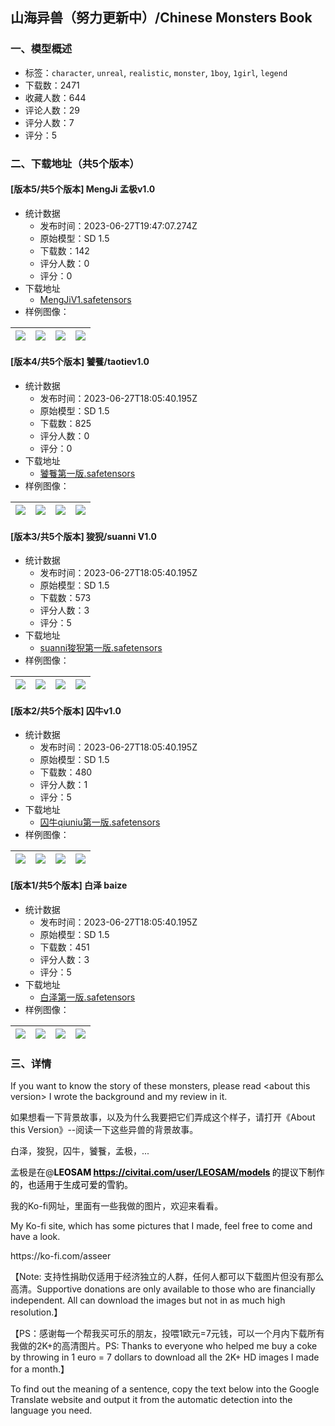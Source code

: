 ## 山海异兽（努力更新中）/Chinese Monsters Book
### 一、模型概述

- 标签：`character`, `unreal`, `realistic`, `monster`, `1boy`, `1girl`, `legend`
- 下载数：2471
- 收藏人数：644
- 评论人数：29
- 评分人数：7
- 评分：5

### 二、下载地址（共5个版本）

#### [版本5/共5个版本] MengJi 孟极v1.0

- 统计数据
  - 发布时间：2023-06-27T19:47:07.274Z
  - 原始模型：SD 1.5
  - 下载数：142
  - 评分人数：0
  - 评分：0
- 下载地址
  - [MengJiV1.safetensors](https://civitai.com/api/download/models/105361)
- 样例图像：

| <img src="https://image.civitai.com/xG1nkqKTMzGDvpLrqFT7WA/6e942038-4037-4415-8d7d-82cecf383a56/width=450/1312029.jpeg" /> | <img src="https://image.civitai.com/xG1nkqKTMzGDvpLrqFT7WA/b771f03b-f88c-4449-8c1d-043628ecfaab/width=450/1311369.jpeg" /> | <img src="https://image.civitai.com/xG1nkqKTMzGDvpLrqFT7WA/8349b867-0dd1-4002-aeb1-7448e6f7732b/width=450/1311265.jpeg" /> | <img src="https://image.civitai.com/xG1nkqKTMzGDvpLrqFT7WA/7b2cbe0c-97d6-4163-b3ac-90b3205b73b4/width=450/1311264.jpeg" /> |
| ---- | ---- | ---- | ---- |

#### [版本4/共5个版本] 饕餮/taotiev1.0

- 统计数据
  - 发布时间：2023-06-27T18:05:40.195Z
  - 原始模型：SD 1.5
  - 下载数：825
  - 评分人数：0
  - 评分：0
- 下载地址
  - [饕餮第一版.safetensors](https://civitai.com/api/download/models/56260)
- 样例图像：

| <img src="https://image.civitai.com/xG1nkqKTMzGDvpLrqFT7WA/a6dfdab5-78a6-43c6-6793-15b86a5cdb00/width=450/610009.jpeg" /> | <img src="https://image.civitai.com/xG1nkqKTMzGDvpLrqFT7WA/bc88be0a-df1d-426a-a8bb-0af41cd95200/width=450/610124.jpeg" /> | <img src="https://image.civitai.com/xG1nkqKTMzGDvpLrqFT7WA/a8665d41-03dd-4062-8b93-7f89dbd5f200/width=450/609904.jpeg" /> | <img src="https://image.civitai.com/xG1nkqKTMzGDvpLrqFT7WA/fa3869b8-937f-43bb-3182-879477c7ee00/width=450/609892.jpeg" /> |
| ---- | ---- | ---- | ---- |

#### [版本3/共5个版本] 狻猊/suanni V1.0

- 统计数据
  - 发布时间：2023-06-27T18:05:40.195Z
  - 原始模型：SD 1.5
  - 下载数：573
  - 评分人数：3
  - 评分：5
- 下载地址
  - [suanni狻猊第一版.safetensors](https://civitai.com/api/download/models/32547)
- 样例图像：

| <img src="https://image.civitai.com/xG1nkqKTMzGDvpLrqFT7WA/b5a0d52d-b3a5-4d38-bfbb-8343ca733a00/width=450/370985.jpeg" /> | <img src="https://image.civitai.com/xG1nkqKTMzGDvpLrqFT7WA/bd6cb910-ef0c-4da3-d5d6-549e685b8200/width=450/370984.jpeg" /> | <img src="https://image.civitai.com/xG1nkqKTMzGDvpLrqFT7WA/6d982a8c-0553-4d57-18ec-64e1d3547700/width=450/370983.jpeg" /> | <img src="https://image.civitai.com/xG1nkqKTMzGDvpLrqFT7WA/4f047358-8b6a-4a1f-fe7d-7aac94a59400/width=450/370982.jpeg" /> |
| ---- | ---- | ---- | ---- |

#### [版本2/共5个版本] 囚牛v1.0

- 统计数据
  - 发布时间：2023-06-27T18:05:40.195Z
  - 原始模型：SD 1.5
  - 下载数：480
  - 评分人数：1
  - 评分：5
- 下载地址
  - [囚牛qiuniu第一版.safetensors](https://civitai.com/api/download/models/46928)
- 样例图像：

| <img src="https://image.civitai.com/xG1nkqKTMzGDvpLrqFT7WA/1ebc902f-80c0-4de8-f746-66d2590ca700/width=450/509773.jpeg" /> | <img src="https://image.civitai.com/xG1nkqKTMzGDvpLrqFT7WA/df67f860-0112-40d7-4134-42672bbc6600/width=450/509777.jpeg" /> | <img src="https://image.civitai.com/xG1nkqKTMzGDvpLrqFT7WA/616cce16-5dd6-4dfd-0f86-0ef0751fb300/width=450/509775.jpeg" /> | <img src="https://image.civitai.com/xG1nkqKTMzGDvpLrqFT7WA/65499c72-1199-4987-899b-58bc7f3fcc00/width=450/509774.jpeg" /> |
| ---- | ---- | ---- | ---- |

#### [版本1/共5个版本] 白泽 baize

- 统计数据
  - 发布时间：2023-06-27T18:05:40.195Z
  - 原始模型：SD 1.5
  - 下载数：451
  - 评分人数：3
  - 评分：5
- 下载地址
  - [白泽第一版.safetensors](https://civitai.com/api/download/models/30909)
- 样例图像：

| <img src="https://image.civitai.com/xG1nkqKTMzGDvpLrqFT7WA/4c5a277d-5e95-443c-3784-a03fe7c76a00/width=450/351504.jpeg" /> | <img src="https://image.civitai.com/xG1nkqKTMzGDvpLrqFT7WA/4bf88981-d175-4774-5737-c05269c53400/width=450/351508.jpeg" /> | <img src="https://image.civitai.com/xG1nkqKTMzGDvpLrqFT7WA/ef621dc5-4321-4f23-e53b-c38ee757c800/width=450/351507.jpeg" /> | <img src="https://image.civitai.com/xG1nkqKTMzGDvpLrqFT7WA/d175959a-eca8-4cdd-e7e6-217818f40800/width=450/351506.jpeg" /> |
| ---- | ---- | ---- | ---- |


### 三、详情
<p>If you want to know the story of these monsters, please read &lt;about this version&gt; I wrote the background and my review in it.</p><p>如果想看一下背景故事，以及为什么我要把它们弄成这个样子，请打开《About this Version》--阅读一下这些异兽的背景故事。</p><p></p><p>白泽，狻猊，囚牛，饕餮，孟极，...</p><p></p><p>孟极是在@<strong><span style="color:rgb(0, 0, 0)">LEOSAM </span></strong><a target="_blank" rel="ugc" href="https://civitai.com/user/LEOSAM/models"><strong><span style="color:rgb(0, 0, 0)">https://civitai.com/user/LEOSAM/models</span></strong></a><strong><span style="color:rgb(0, 0, 0)"> </span></strong><span style="color:rgb(0, 0, 0)">的提议下制作的，也适用于生成可爱的雪豹。</span></p><p></p><p></p><p>我的Ko-fi网址，里面有一些我做的图片，欢迎来看看。</p><p>My Ko-fi site, which has some pictures that I made, feel free to come and have a look.</p><p>https://ko-fi.com/asseer</p><p>【Note: 支持性捐助仅适用于经济独立的人群，任何人都可以下载图片但没有那么高清。Supportive donations are only available to those who are financially independent. All can download the images but not in as much high resolution.】</p><p>【PS：感谢每一个帮我买可乐的朋友，投喂1欧元=7元钱，可以一个月内下载所有我做的2K+的高清图片。PS: Thanks to everyone who helped me buy a coke by throwing in 1 euro = 7 dollars to download all the 2K+ HD images I made for a month.】</p><p>To find out the meaning of a sentence, copy the text below into the Google Translate website and output it from the automatic detection into the language you need.</p>